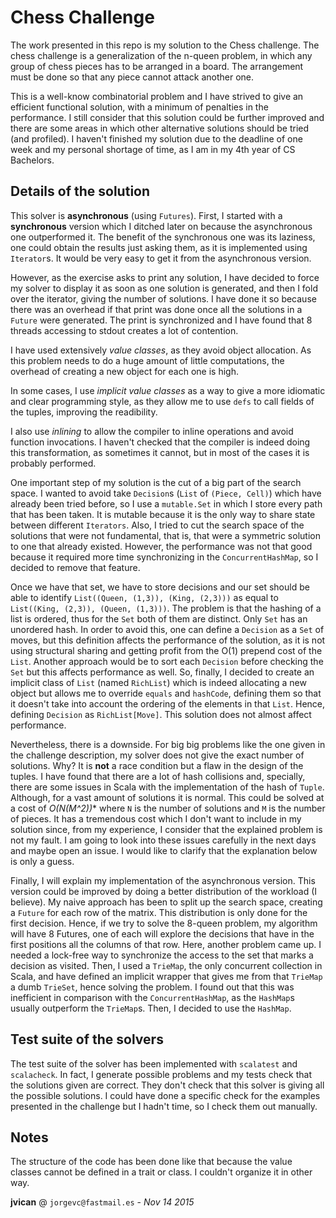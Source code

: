 # Chess Challenge
The work presented in this repo is my solution to the Chess challenge. The chess
challenge is a generalization of the n-queen problem, in which any group of chess
pieces has to be arranged in a board. The arrangement must be done so that any
piece cannot attack another one. 
  
This is a well-know combinatorial problem and I have strived to give an efficient
functional solution, with a minimum of penalties in the performance. 
I still consider that this solution could be further improved and there are
some areas in which other alternative solutions should be tried (and profiled). I haven't
finished my solution due to the deadline of one week and my personal shortage of time,
as I am in my 4th year of CS Bachelors.
  
## Details of the solution
This solver is **asynchronous** (using `Futures`). First, I started with a **synchronous**
version which I ditched later on because the asynchronous one outperformed it. 
The benefit of the synchronous one was its laziness, one could obtain the results just
asking them, as it is implemented using `Iterator`s. It would be very easy to get
it from the asynchronous version.

However, as the exercise asks to print any solution, I have decided to force
my solver to display it as soon as one solution is generated, and then I fold over
the iterator, giving the number of solutions. I have done it so because there was
an overhead if that print was done once all the solutions in a `Future` were generated.
The print is synchronized and I have found that 8 threads accessing to stdout
creates a lot of contention.
  
I have used extensively *value classes*, as they avoid object allocation. As this
problem needs to do a huge amount of little computations, the overhead of creating
a new object for each one is high.

In some cases, I use *implicit value classes* as a way to give a more idiomatic
and clear programming style, as they allow me to use `defs` to call fields
of the tuples, improving the readibility.

I also use *inlining* to allow the compiler to inline operations and avoid function
invocations. I haven't checked that the compiler is indeed doing this transformation,
as sometimes it cannot, but in most of the cases it is probably performed.
  
One important step of my solution is the cut of a big part of the search space.
I wanted to avoid take `Decision`s (`List` of `(Piece, Cell)`) which have already been
tried before, so I use a `mutable.Set` in which I store every path that has been
taken. It is mutable because it is the only way to share state between different
`Iterators`. Also, I tried to cut the search space of the solutions that were not
fundamental, that is, that were a symmetric solution to one that already existed.
However, the performance was not that good because it required more time synchronizing
in the `ConcurrentHashMap`, so I decided to remove that feature.

Once we have that set, we have to store decisions and our set should be able to
identify `List((Queen, (1,3)), (King, (2,3)))` as equal to `List((King, (2,3)), (Queen, (1,3)))`. 
The problem is that the hashing of a list is ordered, thus for the `Set` both 
of them are distinct. Only `Set` has an unordered hash. 
In order to avoid this, one can define a `Decision` as a `Set` of
moves, but this definition affects the performance of the solution, as it is not
using structural sharing and getting profit from the O(1) prepend cost of the `List`.
Another approach would be to sort each `Decision` before checking the `Set` but
this affects performance as well. So, finally, I decided to create an implicit class of `List` (named `RichList`)
which is indeed allocating a new object but allows me to override `equals` and `hashCode`,
defining them so that it doesn't take into account the ordering of the elements
in that `List`. Hence, defining `Decision` as `RichList[Move]`. This solution does 
not almost affect performance. 

Nevertheless, there is a downside. For big big problems like the one given in the
challenge description, my solver does not give the exact number of solutions. Why?
It is **not** a race condition but a flaw in the design of the tuples. I have found that
there are a lot of hash collisions and, specially, there are some issues in Scala
with the implementation of the hash of `Tuple`. Although, for a vast amount of solutions
it is normal. This could be solved at a cost of **O(N*(M^2))** where `N` is the
number of solutions and `M` is the number of pieces. It has a tremendous cost which
I don't want to include in my solution since, from my experience,
I consider that the explained problem is not my fault. I am going to look into these
issues carefully in the next days and maybe open an issue. I would like to clarify that
the explanation below is only a guess.
  
Finally, I will explain my implementation of the asynchronous version. This version
could be improved by doing a better distribution of the workload (I believe).
My naive approach has been to split up the search space, creating a `Future` for each
row of the matrix. This distribution is only done for the first decision. Hence,
if we try to solve the 8-queen problem, my algorithm will have 8 Futures, one of
each will explore the decisions that have in the first positions all the columns
of that row. Here, another problem came up. I needed a lock-free way to synchronize
the access to the set that marks a decision as visited. Then, I used a `TrieMap`,
the only concurrent collection in Scala, and have defined an implicit wrapper
that gives me from that `TrieMap` a dumb `TrieSet`, hence solving the problem.
I found out that this was inefficient in comparison with the `ConcurrentHashMap`,
as the `HashMap`s usually outperform the `TrieMap`s. Then, I decided to use the `HashMap`.
  
## Test suite of the solvers
The test suite of the solver has been implemented with `scalatest` and `scalacheck`.
In fact, I generate possible problems and my tests check that the solutions given
are correct. They don't check that this solver is giving all the possible solutions.
I could have done a specific check for the examples presented in the challenge but
I hadn't time, so I check them out manually.

## Notes
The structure of the code has been done like that because the value classes cannot
be defined in a trait or class. I couldn't organize it in other way.
  
**jvican** @ `jorgevc@fastmail.es` - *Nov 14 2015*
